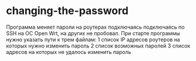 # changing-the-password
Программа меняет пароли на роутерах подключаясь подключаясь по SSH на ОС Open Wrt, на других не пробовал.
При старте программы нужно указать пути к трем файлам:
    1 список IP адресов роутеров на которых нужно изменить пароль
    2 список возможных паролей
    3 список адресов на которых не удалось изменить пароль
